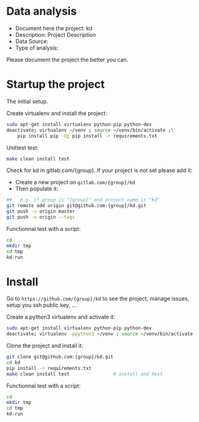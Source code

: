 # Data analysis
- Document here the project: kd
- Description: Project Description
- Data Source:
- Type of analysis:

Please document the project the better you can.

# Startup the project

The initial setup.

Create virtualenv and install the project:
```bash
sudo apt-get install virtualenv python-pip python-dev
deactivate; virtualenv ~/venv ; source ~/venv/bin/activate ;\
    pip install pip -U; pip install -r requirements.txt
```

Unittest test:
```bash
make clean install test
```

Check for kd in gitlab.com/{group}.
If your project is not set please add it:

- Create a new project on `gitlab.com/{group}/kd`
- Then populate it:

```bash
##   e.g. if group is "{group}" and project_name is "kd"
git remote add origin git@github.com:{group}/kd.git
git push -u origin master
git push -u origin --tags
```

Functionnal test with a script:

```bash
cd
mkdir tmp
cd tmp
kd-run
```

# Install

Go to `https://github.com/{group}/kd` to see the project, manage issues,
setup you ssh public key, ...

Create a python3 virtualenv and activate it:

```bash
sudo apt-get install virtualenv python-pip python-dev
deactivate; virtualenv -ppython3 ~/venv ; source ~/venv/bin/activate
```

Clone the project and install it:

```bash
git clone git@github.com:{group}/kd.git
cd kd
pip install -r requirements.txt
make clean install test                # install and test
```
Functionnal test with a script:

```bash
cd
mkdir tmp
cd tmp
kd-run
```
